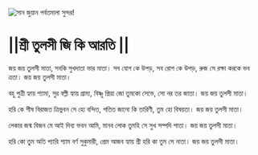 ![সান জুয়ান পর্বতমালা সুন্দর!](lib/assets/images/artis/img.png "সান জুয়ান পর্বতমালা")

# ||শ্রী তুলসী জি কি আরতি ||

জয় জয় তুলসী মাতা, সবকি সুখদাতা ভার মাতা।
সব যোগ কে উপড়, সব রোগ কে উপড়,
রুজ সে রক্ষা করকে ভব ত্রতা।
জয় জয় তুলসী মাতা।

বহু পুত্রী হ্যায় শ্যামা, সুর বল্লী হ্যায় গ্রাম্য,
বিষ্ণু প্রিয়া জো তুমকো সেভে, সো নর তর জাতা।
জয় জয় তুলসী মাতা।

হরি কে শীষ বিরাজত ত্রিভুবন সে হো বন্দিত,
পতিত জানো কি তারিণী, তুম হো বিষয়তা।
জয় জয় তুলসী মাতা।

লেকার জন্ম বিজন মে আই দিব্য ভবন আমি,
মানব লোক তুমহি সে সুখ সম্পদি পাতা।
জয় জয় তুলসী মাতা।

হরি কো তুম অতি প্যারি শ্যাম বর্ণ সুকুমারী,
প্রেম আজব হ্যায় শ্রী হরি কা তুম সে নাতা।
জয় জয় তুলসী মাতা।